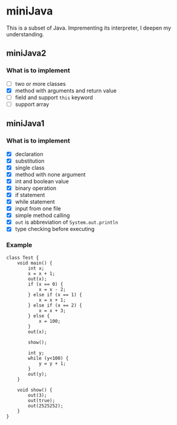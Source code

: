 # miniJava
This is a subset of Java. Imprementing its interpreter, I deepen my understanding.

## miniJava2
### What is to implement
- [ ] two or more classes
- [x] method with arguments and return value
- [ ] field and support `this` keyword
- [ ] support array 

## miniJava1
### What is to implement
- [x] declaration
- [x] substitution
- [x] single class 
- [x] method with none argument
- [x] int and boolean value
- [x] binary operation
- [x] if statement
- [x] while statement
- [x] input from one file
- [x] simple method calling
- [x] `out` is abbreviation of `System.out.println`
- [x] type checking before executing

### Example
```java=
class Test {
	void main() {
		int x;
		x = x + 1;
		out(x);
		if (x == 0) {
			x = x - 2;
		} else if (x == 1) {
			x = x + 1;
		} else if (x == 2) {
			x = x + 3;
		} else {
			x = 100;
		}
		out(x);

		show();

		int y;
		while (y<100) {
			y = y + 1;
		}
		out(y);
	}

	void show() {
		out(3);
		out(true);
		out(2525252);
	}
}
```